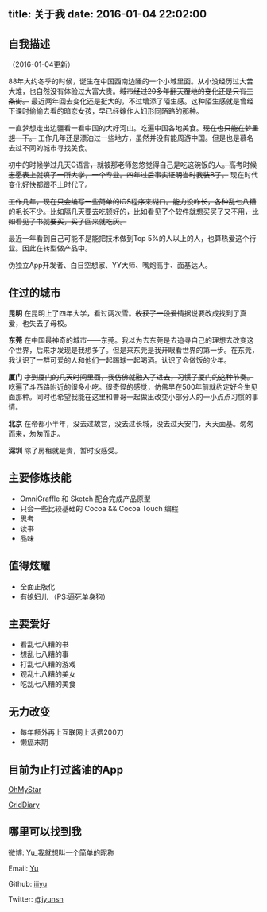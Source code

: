title: 关于我
date: 2016-01-04 22:02:00
---

## 自我描述

（2016-01-04更新）

88年大约冬季的时候，诞生在中国西南边陲的一个小城里面。从小没经历过大苦大难，也自然没有体验过大富大贵。~~城市经过20多年翻天覆地的变化还是只有三条街。~~
 最近两年回去变化还是挺大的，不过增添了陌生感。这种陌生感就是曾经下课时偷偷去看的暗恋女孩，早已经嫁作人妇形同陌路的那种。

一直梦想走出边疆看一看中国的大好河山。吃遍中国各地美食。~~现在也只能在梦里想一下。~~
 工作几年还是漂泊过一些地方，虽然并没有能周游中国。但是也是慕名去过不同的城市寻找美食。

~~初中的时候学过几天C语言，就被那老师忽悠觉得自己是吃这碗饭的人。高考时候志愿表上就填了一所大学，一个专业。四年过后事实证明当时我装B了。~~
现在时代变化好快都跟不上时代了。

~~工作几年，现在只会编写一些简单的iOS程序来糊口。能力没咋长，各种乱七八糟的毛长不少。比如隔几天要去吃顿好的，比如看见了个软件就想买买了又不用，比如看见了书就要买，买了回来就吃灰。~~

最近一年看到自己可能不是能把技术做到Top 5%的人以上的人，也算热爱这个行业。因此在转型做产品中。

伪独立App开发者、白日空想家、YY大师、嘴炮高手、面基达人。

## 住过的城市

**昆明**
在昆明上了四年大学，看过两次雪。~~收获了一段爱情~~据说要改成找到了真爱，也失去了母校。

**东莞**
在中国最神奇的城市——东莞。我以为去东莞是去追寻自己的理想去改变这个世界，后来才发现是我想多了。但是来东莞是我开眼看世界的第一步。在东莞，我认识了一群可爱的人和他们一起踢球一起喝酒。认识了会做饭的少年。

**厦门**
~~才到厦门的几天时间里面，我仿佛就融入了进去，习惯了厦门的这种节奏。~~ 吃遍了斗西路附近的很多小吃。很奇怪的感觉，仿佛早在500年前就约定好今生见面那种。同时也希望我能在这里和曹哥一起做出改变小部分人的一小点点习惯的事情。

**北京**
在帝都小半年，没去过故宫，没去过长城，没去过天安门，天天面基。匆匆而来，匆匆而走。

**深圳**
除了房租就是贵，暂时没感受。


## 主要修炼技能

* OmniGraffle 和 Sketch 配合完成产品原型
* 只会一些比较基础的 Cocoa && Cocoa Touch 编程
* 思考
* 读书
* 品味

## 值得炫耀

* 全面正版化
* 有媳妇儿 （PS:逼死单身狗）

## 主要爱好

- 看乱七八糟的书
- 想乱七八糟的事
- 打乱七八糟的游戏
- 观乱七八糟的美女
- 吃乱七八糟的美食

## 无力改变

* 每年额外再上互联网上话费200刀
* 懒癌末期

## 目前为止打过酱油的App

[OhMyStar](https://itunes.apple.com/us/app/oh-my-star/id788446112?l=en&mt=12)

[GridDiary](https://itunes.apple.com/us/app/grid-diary-simplest-way-to/id597077261?mt=8)

## 哪里可以找到我

微博: [Yu_我就想叫一个简单的昵称](http://weibo.com/iyunsn)

Email: [Yu](yu@ohmyapps.com)

Github: [iiiyu](https://github.com/iiiyu)

Twitter: [@iyunsn](https://twitter.com/iyunsn)
